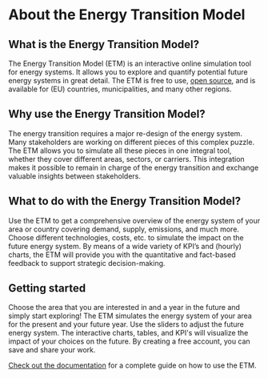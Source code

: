 # About the Energy Transition Model

<h2 id="what-is">What is the Energy Transition Model?</h2>

The Energy Transition Model (ETM) is an interactive online simulation tool for energy systems. It allows you to explore and quantify potential future energy systems in great detail. The ETM is free to use, [open source](/development#open-source), and is available for (EU) countries, municipalities, and many other regions.

<h2 id="why-use">Why use the Energy Transition Model?</h2>

The energy transition requires a major re-design of the energy system. Many stakeholders are working on different pieces of this complex puzzle. The ETM allows you to simulate all these pieces in one integral tool, whether they cover different areas, sectors, or carriers. This integration makes it possible to remain in charge of the energy transition and exchange valuable insights between stakeholders.

<h2 id="what-to-do">What to do with the Energy Transition Model?</h2>

Use the ETM to get a comprehensive overview of the energy system of your area or country covering demand, supply, emissions, and much more. Choose different technologies, costs, etc. to simulate the impact on the future energy system. By means of a wide variety of KPI’s and (hourly) charts, the ETM will provide you with the quantitative and fact-based feedback to support strategic decision-making.

<h2 id="getting-started">Getting started</h2>

Choose the area that you are interested in and a year in the future and simply start exploring! The ETM simulates the energy system of your area for the present and your future year. Use the sliders to adjust the future energy system. The interactive charts, tables, and KPI's will visualize the impact of your choices on the future. By creating a free account, you can save and share your work.

[Check out the documentation](https://docs.energytransitionmodel.com/main/starting-or-exploring) for a complete guide on how to use the ETM.
